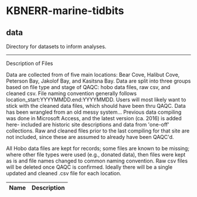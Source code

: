 # KBNERR-marine-tidbits
## data
Directory for datasets to inform analyses.

***
Description of Files

Data are collected from of five main locations: Bear Cove, Halibut Cove, Peterson Bay, Jakolof Bay, and Kasitsna Bay.
Data are split into three groups based on file type and stage of QAQC: hobo data files, raw csv, and cleaned csv.
File naming convention generally follows location_start:YYYYMMDD.end:YYYYMMDD.
Users will most likely want to stick with the cleaned data files, which should have been thru QAQC.
Data has been wrangled from an old messy system... 
Previous data compiling was done in Microsoft Access, and the latest version (ca. 2016) is added here- included are historic site descriptions and data from 'one-off' collections.
Raw and cleaned files prior to the last compiling for that site are not included, since these are assumed to already have been QAQC'd.

All Hobo data files are kept for records; some files are known to be missing; where other file types were used (e.g., donated data), then files were kept as is and file names changed to common naming convention.
Raw csv files will be deleted once QAQC is confirmed.
Ideally there will be a single updated and cleaned .csv file for each location.


Name                                    | Description
----------------------------------------|--------------------------------

